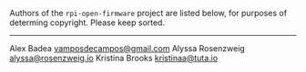 Authors of the `rpi-open-firmware` project are listed below, for purposes of determing copyright. Please keep sorted.

---

Alex Badea <vamposdecampos@gmail.com>
Alyssa Rosenzweig <alyssa@rosenzweig.io>
Kristina Brooks <kristinaa@tuta.io>

